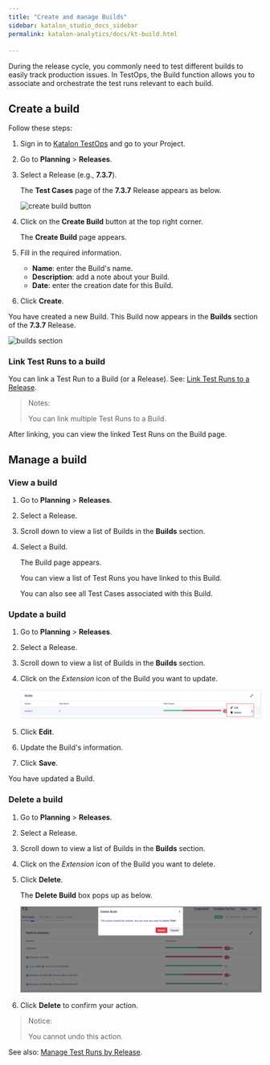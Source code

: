 ```yaml
---
title: "Create and manage Builds" 
sidebar: katalon_studio_docs_sidebar
permalink: katalon-analytics/docs/kt-build.html

---
```


During the release cycle, you commonly need to test different builds to easily track production issues. In TestOps, the Build function allows you to associate and orchestrate the test runs relevant to each build.

## Create a build

Follow these steps:

1. Sign in to [Katalon TestOps](https://testops.katalon.io/login) and go to your Project.

2. Go to **Planning** > **Releases**.

3. Select a Release (e.g., **7.3.7**).

    The **Test Cases** page of the **7.3.7** Release appears as below.

    <img src="https://github.com/katalon-studio/docs-images/raw/master/katalon-analytics/docs/builds/create-build-2.png" width="" height="" alt="create build button">

4. Click on the **Create Build** button at the top right corner.
    
    The **Create Build** page appears.

5. Fill in the required information.

    * **Name**: enter the Build's name.
    * **Description**: add a note about your Build.
    * **Date**: enter the creation date for this Build.

6. Click **Create**.

You have created a new Build. This Build now appears in the **Builds** section of the **7.3.7** Release.

<img src="https://github.com/katalon-studio/docs-images/raw/master/katalon-analytics/docs/builds/build-list-2.png" width="" height="" alt="builds section">

### Link Test Runs to a build

You can link a Test Run to a Build (or a Release). See: [Link Test Runs to a Release](https://docs.katalon.com/katalon-analytics/docs/kt-release.html#link-test-runs-to-a-release).

> Notes:
>
> You can link multiple Test Runs to a Build.

After linking, you can view the linked Test Runs on the Build page.

## Manage a build

### View a build  

1. Go to **Planning** > **Releases**.

2. Select a Release.

3. Scroll down to view a list of Builds in the **Builds** section.

4. Select a Build.

    The Build page appears.

    You can view a list of Test Runs you have linked to this Build. 
    
    You can also see all Test Cases associated with this Build.

###  Update a build

1. Go to **Planning** > **Releases**.

2. Select a Release.

3. Scroll down to view a list of Builds in the **Builds** section.

4. Click on the *Extension* icon of the Build you want to update.

    <img src="https://raw.githubusercontent.com/katalon-studio/docs-images/testops-new/katalon-analytics/docs/build/build-edit-delete.png" width="" height="" alt="edit build">

5. Click **Edit**.

6. Update the Build's information.

7. Click **Save**.

You have updated a Build.

### Delete a build

1. Go to **Planning** > **Releases**.

2. Select a Release.

3. Scroll down to view a list of Builds in the **Builds** section.

4. Click on the *Extension* icon of the Build you want to delete.

5. Click **Delete**.

    The **Delete Build** box pops up as below.

    <img src="https://raw.githubusercontent.com/katalon-studio/docs-images/testops-new/katalon-analytics/docs/build/build-delete.png" width="" height="" alt="edit build">

6. Click **Delete** to confirm your action.

> Notice:
>
> You cannot undo this action.
    
See also: [Manage Test Runs by Release](https://docs.katalon.com/katalon-analytics/docs/kt-jira-release.html).
